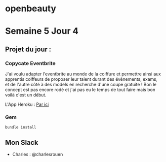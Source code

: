# openbeauty

# Semaine 5 Jour 4

## Projet du jour :

### Copycate Eventbrite

J'ai voulu adapter l'eventbrite au monde de la coiffure et permettre ainsi aux apprentis coiffeurs de proposer leur talent durant des évènements, exams, et de l'autre côté à des models en recherche d'une coupe gratuite ! Bon le concept est pas encore rodé et j'ai pas eu le temps de tout faire mais bon voilà c'est un début.

L'App Heroku : <a href="https://polar-citadel-71786.herokuapp.com/login">Par ici</a>

 

### Gem


```
bundle install
```





## Mon Slack

* Charles : @charlesrouen

